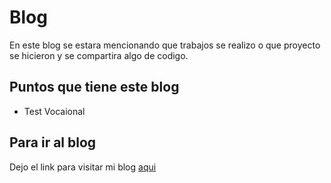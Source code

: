 # Blog
En este blog se estara mencionando que trabajos se realizo o que proyecto se hicieron y se compartira algo de codigo.

## Puntos que tiene este blog
- Test Vocaional

## Para ir al blog
Dejo el link para visitar mi blog [aqui](https://ninjadiaz007.github.io/Blog/)